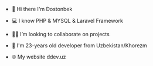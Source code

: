 - 👋 Hi there I'm Dostonbek

- 💻 I know PHP & MYSQL & Laravel Framework
- 👨‍💻 I’m looking to collaborate on projects
- 💬 I'm 23-years old developer from Uzbekistan/Khorezm

- 🌐 My website ddev.uz
